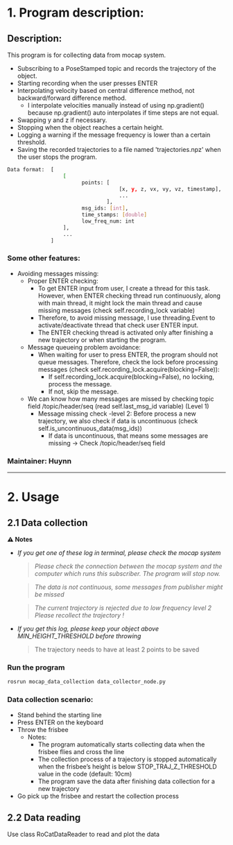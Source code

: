 # **1. Program description:**

## Description:

This program is for collecting data from mocap system.

- Subscribing to a PoseStamped topic and records the trajectory of the object.
- Starting recording when the user presses ENTER
- Interpolating velocity based on central difference method, not backward/forward difference method.
    - I interpolate velocities manually instead of using np.gradient() because np.gradient() auto interpolates if time steps are not equal.
- Swapping y and z if necessary.
- Stopping when the object reaches a certain height.
- Logging a warning if the message frequency is lower than a certain threshold.
- Saving the recorded trajectories to a file named 'trajectories.npz' when the user stops the program.

```bash
Data format:  [  
                  [   
                        points: [
                                    [x, y, z, vx, vy, vz, timestamp], 
                                    ...
                                ], 
                        msg_ids: [int],
                        time_stamps: [double]
                        low_freq_num: int
                  ], 
                  ...
              ]
```

### Some other features:

- Avoiding messages missing:
    - Proper ENTER checking:
        - To get ENTER input from user, I create a thread for this task. However, when ENTER checking thread run continuously, along with main thread,
        it might lock the main thread and cause missing messages (check self.recording_lock variable)
        - Therefore, to avoid missing message, I use threading.Event to activate/deactivate thread that check user ENTER input.
        - The ENTER checking thread is activated only after finishing a new trajectory or when starting the program.
    - Message queueing problem avoidance:
        - When waiting for user to press ENTER, the program should not queue messages. Therefore, check the lock before processing messages (check self.recording_lock.acquire(blocking=False)):
            - If self.recording_lock.acquire(blocking=False), no locking, process the message.
            - If not, skip the message.
    - We can know how many messages are missed by checking topic field /topic/header/seq (read self.last_msg_id variable) (Level 1)
        - Message missing check -level 2: Before process a new trajectory, we also check if data is uncontinuous (check self.is_uncontinuous_data(msg_ids))
            - If data is uncontinuous, that means some messages are missing -> Check /topic/header/seq field

### **Maintainer: Huynn**

---

# 2. Usage

## 2.1 Data collection

<aside>


**⚠️ Notes**

- *If you get one of these log in terminal, please check the mocap system*
    
    > *Please check the connection between the mocap system and the computer which runs this subscriber.
    The program will stop now.*
    > 
    
    > *The data is not continuous, some messages from publisher might be missed*
    > 
    
    > *The current trajectory is rejected due to low frequency level 2
    Please recollect the trajectory !*
    > 
- *If you get this log, please keep your object above MIN_HEIGHT_THRESHOLD before throwing*
    
    > The trajectory needs to have at least 2 points to be saved
    > 
</aside>

### Run the program

```bash
rosrun mocap_data_collection data_collector_node.py
```

### Data collection scenario:

- Stand behind the starting line
- Press ENTER on the keyboard
- Throw the frisbee
    - Notes:
        - The program automatically starts collecting data when the frisbee flies and cross the line
        - The collection process of a trajectory is stopped automatically when the frisbee’s height is below STOP_TRAJ_Z_THRESHOLD value in the code (default: 10cm)
        - The program save the data after finishing data collection for a new trajectory
- Go pick up the frisbee and restart the collection process

## 2.2 Data reading

Use class RoCatDataReader to read and plot the data